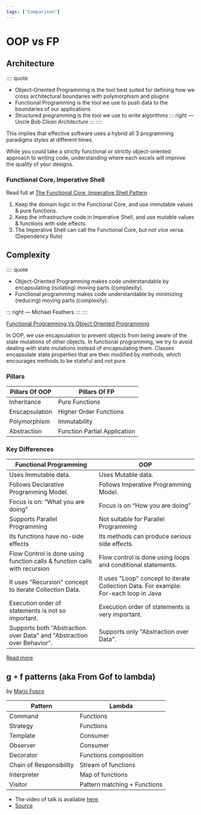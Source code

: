 ```yaml
---
tags: ["Comparison"]
---
```

# OOP vs FP

<TagLinks />

## Architecture

:::: quote
- Object-Oriented Programming is the tool best suited for defining how we cross architectural boundaries with polymorphism and plugins
- Functional Programming is the tool we use to push data to the boundaries of our applications
- Structured programming is the tool we use to write algorithms
::: right 
― Uncle Bob *Clean Architecture*
:::
::::

This implies that effective software uses a hybrid all 3 programming paradigms styles at different times.

While you could take a strictly functional or strictly object-oriented approach to writing code, understanding where each excels will improve the quality of your designs.


### Functional Core, Imperative Shell

Read full at [The Functional Core, Imperative Shell Pattern](https://kennethlange.com/functional-core-imperative-shell/)

1. Keep the domain logic in the Functional Core, and use immutable values & pure functions.
2. Keep the infrastructure code in Imperative Shell, and use mutable values & functions with side effects.
3. The Imperative Shell can call the Functional Core, but not vice versa. (Dependency Rule)


## Complexity

:::: quote
- Object-Oriented Programming makes code understandable by encapsulating (isolating) moving parts (complexity).
- Functional programming makes code understandable by minimizing (reducing) moving parts (complexity).

::: right 
― Michael Feathers
:::
::::

[Functional Programming Vs Object Oriented Programming](https://www.aravindhu.com/software%20development/2020/07/06/FP-Vs-OOP.html)

In OOP, we use encapsulation to prevent objects from being aware of the state mutations of other objects. 
In functional programming, we try to avoid dealing with state mutations instead of encapsulating them.
Classes encapsulate state properties that are then modified by methods, which encourages methods to be stateful and not pure.


### Pillars

| Pillars Of OOP | Pillars Of FP                |
|----------------|------------------------------|
| Inheritance    | Pure Functions               |
| Enscapsulation | Higher Order Functions       |
| Polymorphism   | Immutability                 |
| Abstraction    | Function Partial Application |

### Key Differences

| Functional Programming | OOP   |
|----------------        |-------|
| Uses Immutable data.  | Uses Mutable data. | 
| Follows Declarative Programming Model. | Follows Imperative Programming Model. | 
| Focus is on: “What you are doing” | Focus is on “How you are doing” | 
| Supports Parallel Programming  | Not suitable for Parallel Programming | 
| Its functions have no-side effects | Its methods can produce serious side effects. |
| Flow Control is done using function calls & function calls with recursion | Flow control is done using loops and conditional statements. |
| It uses "Recursion" concept to iterate Collection Data. | It uses "Loop" concept to iterate Collection Data. For example: For-each loop in Java |
| Execution order of statements is not so important. | Execution order of statements is very important. |
| Supports both "Abstraction over Data" and "Abstraction over Behavior". | Supports only "Abstraction over Data". | 

[Read more](https://www.tutorialspoint.com/functional_programming/functional_programming_introduction.htm)


## g ∘ f patterns (aka From Gof to lambda)

by [Mario Fusco](https://twitter.com/mariofusco)

Pattern                 | Lambda
----------------------- | --------------
Command                 | Functions
Strategy                | Functions
Template                | Consumer
Observer                | Consumer
Decorator               | Functions composition
Chain of Responsibility | Stream of functions
Interpreter             | Map of functions
Visitor                 | Pattern matching + Functions


- The video of talk is available [here](https://www.youtube.com/watch?v=lZG74WbnhoE&ab_channel=Devoxx).
- [Source](https://github.com/thomasbricchi/dp-from-gof-to-lambda)